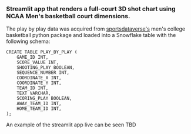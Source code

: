 ### Streamlit app that renders a full-court 3D shot chart using NCAA Men's basketball court dimensions.

The play by play data was acquired from <a href="https://py.sportsdataverse.org/docs/mbb/">sportsdataverse's</a> men's college basketball python package and loaded into a Snowflake table with the following schema: 

```
CREATE TABLE PLAY_BY_PLAY (
    GAME_ID INT,
    SCORE_VALUE INT,
    SHOOTING_PLAY BOOLEAN,
    SEQUENCE_NUMBER INT,
    COORDINATE_X INT,
    COORDINATE_Y INT,
    TEAM_ID INT,
    TEXT VARCHAR,
    SCORING_PLAY BOOLEAN,
    AWAY_TEAM_ID INT,
    HOME_TEAM_ID INT,
);
```
  
An example of the streamlit app live can be seen TBD
